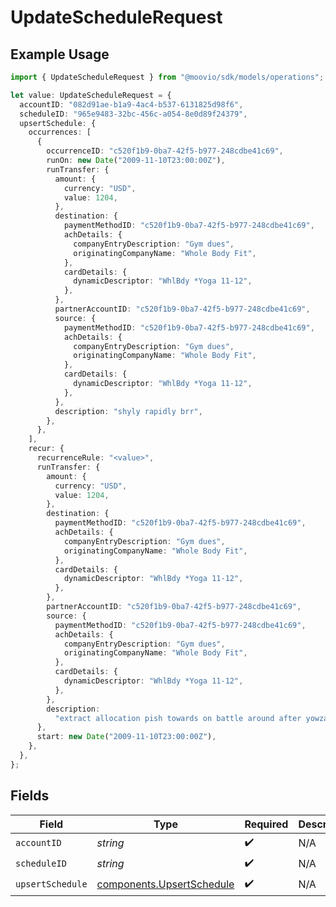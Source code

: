 # UpdateScheduleRequest

## Example Usage

```typescript
import { UpdateScheduleRequest } from "@moovio/sdk/models/operations";

let value: UpdateScheduleRequest = {
  accountID: "082d91ae-b1a9-4ac4-b537-6131825d98f6",
  scheduleID: "965e9483-32bc-456c-a054-8e0d89f24379",
  upsertSchedule: {
    occurrences: [
      {
        occurrenceID: "c520f1b9-0ba7-42f5-b977-248cdbe41c69",
        runOn: new Date("2009-11-10T23:00:00Z"),
        runTransfer: {
          amount: {
            currency: "USD",
            value: 1204,
          },
          destination: {
            paymentMethodID: "c520f1b9-0ba7-42f5-b977-248cdbe41c69",
            achDetails: {
              companyEntryDescription: "Gym dues",
              originatingCompanyName: "Whole Body Fit",
            },
            cardDetails: {
              dynamicDescriptor: "WhlBdy *Yoga 11-12",
            },
          },
          partnerAccountID: "c520f1b9-0ba7-42f5-b977-248cdbe41c69",
          source: {
            paymentMethodID: "c520f1b9-0ba7-42f5-b977-248cdbe41c69",
            achDetails: {
              companyEntryDescription: "Gym dues",
              originatingCompanyName: "Whole Body Fit",
            },
            cardDetails: {
              dynamicDescriptor: "WhlBdy *Yoga 11-12",
            },
          },
          description: "shyly rapidly brr",
        },
      },
    ],
    recur: {
      recurrenceRule: "<value>",
      runTransfer: {
        amount: {
          currency: "USD",
          value: 1204,
        },
        destination: {
          paymentMethodID: "c520f1b9-0ba7-42f5-b977-248cdbe41c69",
          achDetails: {
            companyEntryDescription: "Gym dues",
            originatingCompanyName: "Whole Body Fit",
          },
          cardDetails: {
            dynamicDescriptor: "WhlBdy *Yoga 11-12",
          },
        },
        partnerAccountID: "c520f1b9-0ba7-42f5-b977-248cdbe41c69",
        source: {
          paymentMethodID: "c520f1b9-0ba7-42f5-b977-248cdbe41c69",
          achDetails: {
            companyEntryDescription: "Gym dues",
            originatingCompanyName: "Whole Body Fit",
          },
          cardDetails: {
            dynamicDescriptor: "WhlBdy *Yoga 11-12",
          },
        },
        description:
          "extract allocation pish towards on battle around after yowza",
      },
      start: new Date("2009-11-10T23:00:00Z"),
    },
  },
};
```

## Fields

| Field                                                                  | Type                                                                   | Required                                                               | Description                                                            |
| ---------------------------------------------------------------------- | ---------------------------------------------------------------------- | ---------------------------------------------------------------------- | ---------------------------------------------------------------------- |
| `accountID`                                                            | *string*                                                               | :heavy_check_mark:                                                     | N/A                                                                    |
| `scheduleID`                                                           | *string*                                                               | :heavy_check_mark:                                                     | N/A                                                                    |
| `upsertSchedule`                                                       | [components.UpsertSchedule](../../models/components/upsertschedule.md) | :heavy_check_mark:                                                     | N/A                                                                    |